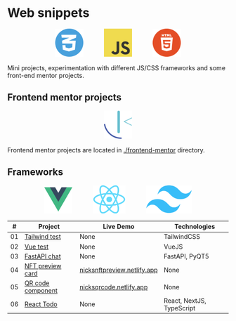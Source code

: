 # Web snippets

<p align="center">
    <img src="./images/CSS.png" height=64>
    &nbsp;&nbsp;&nbsp;&nbsp;&nbsp;&nbsp;&nbsp;&nbsp;&nbsp;&nbsp;
    <img src="./images/JavaScript.png" height=64>
    &nbsp;&nbsp;&nbsp;&nbsp;&nbsp;&nbsp;&nbsp;&nbsp;&nbsp;&nbsp;
    <img src="./images/HTML.png" height=64>
</p>

Mini projects, experimentation with different JS/CSS frameworks and some front-end mentor projects.

## Frontend mentor projects

<p align="center">
    <img src="./images/frontend.png" height=64>
</p>

Frontend mentor projects are located in [./frontend-mentor](./frontend-mentor/) directory.

## Frameworks

<p align="center">
    <img src="./images/VueJS.png" height=64>
    &nbsp;&nbsp;&nbsp;&nbsp;&nbsp;&nbsp;&nbsp;&nbsp;&nbsp;&nbsp;
    <img src="./images/ReactJS.png" height=64>
    &nbsp;&nbsp;&nbsp;&nbsp;&nbsp;&nbsp;&nbsp;&nbsp;&nbsp;&nbsp;
    <img src="./images/TailwindCSS.png" height=64>
</p>

|  #  |  Project                          |  Live Demo  |  Technologies
| --- | --------------------------------- | ----------- | --------------
| 01  | [Tailwind test](./tailwind-test/) | None        | TailwindCSS
| 02  | [Vue test](./vue-test/)           | None        | VueJS
| 03  | [FastAPI chat](./fast-api-chat/)  | None        | FastAPI, PyQT5
| 04  | [NFT preview card](./frontend-mentor/nft-preview-card-component-main/) | [nicksnftpreview.netlify.app](https://nicksnftpreview.netlify.app/) | None
| 05  | [QR code component](./frontend-mentor/qr-code-component-main/) | [nicksqrcode.netlify.app](https://nicksqrcode.netlify.app/) | None
| 06  | [React Todo](./react-todo/) | None | React, NextJS, TypeScript
